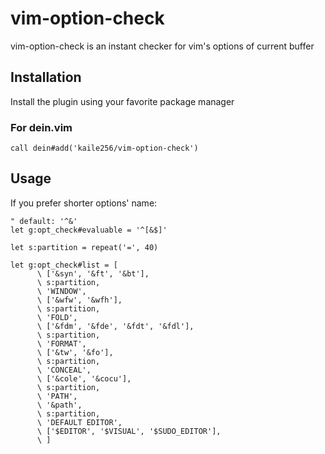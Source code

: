 # vim-option-check

vim-option-check is an instant checker for vim's options of current buffer

## Installation

Install the plugin using your favorite package manager

### For dein.vim

```vim
call dein#add('kaile256/vim-option-check')
```

## Usage

If you prefer shorter options' name:

```vim
" default: '^&'
let g:opt_check#evaluable = '^[&$]'

let s:partition = repeat('=', 40)

let g:opt_check#list = [
      \ ['&syn', '&ft', '&bt'],
      \ s:partition,
      \ 'WINDOW',
      \ ['&wfw', '&wfh'],
      \ s:partition,
      \ 'FOLD',
      \ ['&fdm', '&fde', '&fdt', '&fdl'],
      \ s:partition,
      \ 'FORMAT',
      \ ['&tw', '&fo'],
      \ s:partition,
      \ 'CONCEAL',
      \ ['&cole', '&cocu'],
      \ s:partition,
      \ 'PATH',
      \ '&path',
      \ s:partition,
      \ 'DEFAULT EDITOR',
      \ ['$EDITOR', '$VISUAL', '$SUDO_EDITOR'],
      \ ]
```
